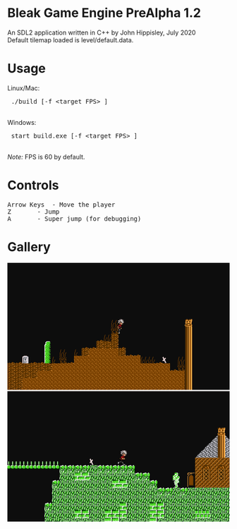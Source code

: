 # Bleak Game Engine PreAlpha 1.2
An SDL2 application written in C++ by John Hippisley, July 2020 <br/>
Default tilemap loaded is level/default.data.
# Usage
Linux/Mac: <pre> ./build [-f &lt;target FPS&gt; ] </pre> <br/>
Windows: <pre> start build.exe [-f &lt;target FPS&gt; ] </pre> <br/>
<i> Note: </i> FPS is 60 by default. <br/>
# Controls
<pre>
Arrow Keys	- Move the player
Z		- Jump
A		- Super jump (for debugging)
</pre>
# Gallery
![Screenshot](https://raw.githubusercontent.com/JGHipp/bleak/master/screenshots/1.png)<br/>
![Screenshot](https://raw.githubusercontent.com/JGHipp/bleak/master/screenshots/2.png)
